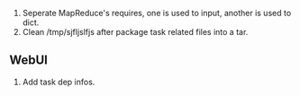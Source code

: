 1. Seperate MapReduce's requires, one is used to input, another is used
  to dict.
2. Clean /tmp/sjfljslfjs after package task related files into a tar.


## WebUI
1. Add task dep infos.
